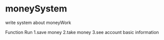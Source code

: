 # moneySystem
write system about moneyWork


Function Run
1.save money
2.take money
3.see account basic information
